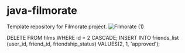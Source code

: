 # java-filmorate
Template repository for Filmorate project.
![Filmorate (1)](https://user-images.githubusercontent.com/108021314/204126870-4da6b89c-75f3-48ab-aff2-6a1c79ad6529.png)


DELETE FROM films WHERE id = 2 CASCADE;
INSERT INTO friends_list (user_id, friend_id, friendship_status)
VALUES(2, 1, 'approved');
